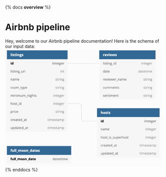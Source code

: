 {% docs __overview__ %}
# Airbnb pipeline
Hey, welcome to our Airbnb pipeline documentation!
Here is the schema of our input data:
![input schema](img/input_schema.png)
{% enddocs %}